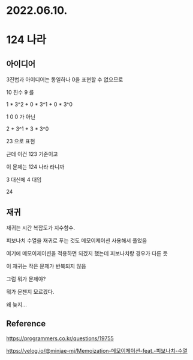# 2022.06.10.

# 124 나라

## 아이디어

3진법과 아이디어는 동일하나 0을 표현할 수 없으므로

10 진수 9 를

1 * 3^2 + 0 * 3^1 + 0 * 3^0

1 0 0 가 아닌

2 + 3^1 + 3 * 3^0

23 으로 표현

근데 이건 123 기준이고

이 문제는 124 나라 라니까

3 대신에 4 대입

24

## 재귀

재귀는 시간 복잡도가 지수함수.

피보나치 수열을 재귀로 푸는 것도 메모이제이션 사용해서 풀었음

여기에 메모이제이션을 적용하면 되겠지 했는데 피보나치랑 경우가 다른 듯

이 재귀는 작은 문제가 반복되지 않음

그럼 뭐가 문제야?

뭐가 문젠지 모르겠다.

왜 늦지...

## Reference

https://programmers.co.kr/questions/19755

https://velog.io/@minjae-mj/Memoization-메모이제이션-feat.-피보나치-수열
